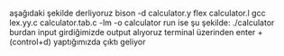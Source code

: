 aşağıdaki şekilde derliyoruz
bison -d calculator.y
flex calculator.l
gcc lex.yy.c calculator.tab.c -lm -o calculator
run ise şu şekilde: ./calculator
burdan input girdiğimizde output alıyoruz terminal üzerinden enter + (control+d) yaptığımızda çıktı geliyor
